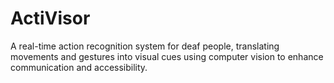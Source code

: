 # ActiVisor
 A real-time action recognition system for deaf people, translating movements and gestures into visual cues using computer vision to enhance communication and accessibility.
